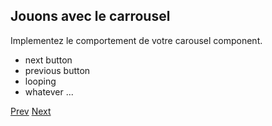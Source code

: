 ## Jouons avec le carrousel

Implementez le comportement de votre carousel component.

- next button
- previous button
- looping
- whatever ...
 
[Prev](html_import.md) [Next](communication.md)
